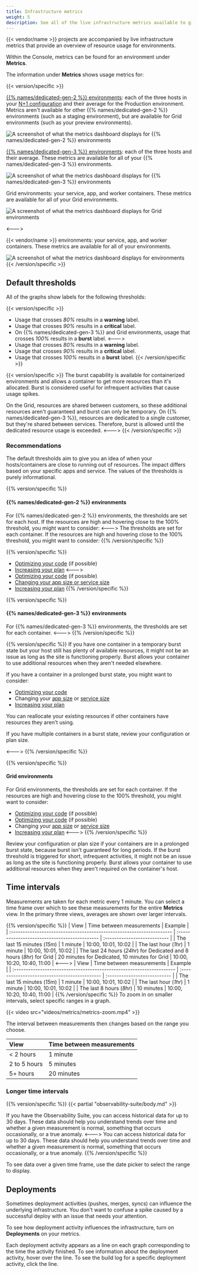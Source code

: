 ```yaml
---
title: Infrastructure metrics
weight: 5
description: See all of the live infrastructure metrics available to give you an overview of resource usage.
---
```


{{< vendor/name >}} projects are accompanied by live infrastructure metrics that provide an overview of resource usage for environments.

Within the Console, metrics can be found for an environment under **Metrics**.

The information under **Metrics** shows usage metrics for:

{{< version/specific >}}
<!-- Platform.sh, version 1 -->
[{{% names/dedicated-gen-2 %}} environments](../../dedicated-gen-2/overview/_index.md):
each of the three hosts in your [N+1 configuration](../../dedicated-gen-2/architecture/_index.md)
and their average for the Production environment.
Metrics aren't available for other {{% names/dedicated-gen-2 %}} environments (such as a staging environment),
but are available for Grid environments (such as your preview environments).

![A screenshot of what the metrics dashboard displays for {{% names/dedicated-gen-2 %}} environments](/images/metrics/all-dedicated.png "0.45")

[{{% names/dedicated-gen-3 %}} environments](../../dedicated-gen-3/_index.md): each of the three hosts and their average.
These metrics are available for all of your {{% names/dedicated-gen-3 %}} environments.

![A screenshot of what the metrics dashboard displays for {{% names/dedicated-gen-3 %}} environments](/images/metrics/all-dedicated-gen3.png "0.45")

Grid environments: your service, app, and worker containers.
These metrics are available for all of your Grid environments.

![A screenshot of what the metrics dashboard displays for Grid environments](/images/metrics/all-grid.png "0.45")

<--->
<!-- Version 2 -->
{{< vendor/name >}} environments: your service, app, and worker containers.
These metrics are available for all of your environments.

![A screenshot of what the metrics dashboard displays for environments](/images/metrics/all-grid.png "0.45")
{{< /version/specific >}}

## Default thresholds

All of the graphs show labels for the following thresholds:

{{< version/specific >}}
- Usage that crosses _80%_ results in a **warning** label.
- Usage that crosses _90%_ results in a **critical** label.
- On {{% names/dedicated-gen-3 %}} and Grid environments, usage that crosses _100%_ results in a **burst** label.
<--->
- Usage that crosses _80%_ results in a **warning** label.
- Usage that crosses _90%_ results in a **critical** label.
- Usage that crosses _100%_ results in a **burst** label.
{{< /version/specific >}}

{{< version/specific >}}
  The burst capability is available for containerized environments
  and allows a container to get more resources than it's allocated.
  Burst is considered useful for infrequent activities that cause usage spikes.

  On the Grid, resources are shared between customers,
  so these additional resources aren't guaranteed and burst can only be temporary.
  On {{% names/dedicated-gen-3 %}}, resources are dedicated to a single customer,
  but they're shared between services.
  Therefore, burst is allowed until the dedicated resource usage is exceeded.
<--->
{{< /version/specific >}}
### Recommendations

The default thresholds aim to give you an idea of when your hosts/containers are close to running out of resources.
The impact differs based on your specific apps and service.
The values of the thresholds is purely informational.

{{% version/specific %}}
#### {{% names/dedicated-gen-2 %}} environments

For {{% names/dedicated-gen-2 %}} environments, the thresholds are set for each host.
If the resources are high and hovering close to the 100% threshold,
you might want to consider:
<--->
The thresholds are set for each container. If the resources are high and hovering
close to the 100% threshold, you might want to consider:
{{% /version/specific %}}

{{% version/specific %}}
* [Optimizing your code](../integrate-observability/_index.md) (if possible)
* [Increasing your plan](../../administration/pricing/_index.md)
<--->
* [Optimizing your code](../application-metrics/_index.md) (if possible)
* [Changing your app size or service size](/manage-resources.html)
* [Increasing your plan](../../administration/pricing/_index.md)
{{% /version/specific %}}

{{% version/specific %}}
#### {{% names/dedicated-gen-3 %}} environments

For {{% names/dedicated-gen-3 %}} environments, the thresholds are set for each container.
<--->
{{% /version/specific %}}

{{% version/specific %}}
If you have one container in a temporary burst state but your host still has plenty of available resources,
it might not be an issue as long as the site is functioning properly.
Burst allows your container to use additional resources when they aren't needed elsewhere.

If you have a container in a prolonged burst state, you might want to consider:

* [Optimizing your code](../integrate-observability/_index.md)
* Changing your [app size](../../create-apps/app-reference.md#sizes)
  or [service size](../../add-services/_index.md#size)
* [Increasing your plan](../../administration/pricing/_index.md)

You can reallocate your existing resources if other containers have resources they aren't using.

If you have multiple containers in a burst state, review your configuration or plan size.

<--->
{{% /version/specific %}}

{{% version/specific %}}
#### Grid environments
  
For Grid environments, the thresholds are set for each container.
If the resources are high and hovering close to the 100% threshold,
you might want to consider:

* [Optimizing your code](../integrate-observability/_index.md) (if possible)
* [Optimizing your code](../application-metrics/_index.md) (if possible)
* Changing your [app size](../../create-apps/app-reference.md#sizes)
  or [service size](../../add-services/_index.md#size)
* [Increasing your plan](../../administration/pricing/_index.md)
<--->
{{% /version/specific %}}

Review your configuration or plan size if your containers are in a prolonged burst
state, because burst isn't guaranteed for long periods.
If the burst threshold is triggered for short, infrequent activities,
it might not be an issue as long as the site is functioning properly.
Burst allows your container to use additional resources when they aren't required on the container's host.

## Time intervals

Measurements are taken for each metric every 1 minute.
You can select a time frame over which to see these measurements for the entire **Metrics** view.
In the primary three views, averages are shown over larger intervals.

{{% version/specific %}}
| View                                                                  | Time between measurements                     | Example                      |
| :-------------------------------------------------------------------- | :-------------------------------------------- | :--------------------------- |
| The last 15 minutes (*15m*)                                           | 1 minute                                      | 10:00, 10:01, 10:02          |
| The last hour (*1hr*)                                                 | 1 minute                                      | 10:00, 10:01, 10:02          |
| The last 24 hours (*24hr*) for Dedicated and 8 hours (*8hr*) for Grid | 20 minutes for Dedicated, 10 minutes for Grid | 10:00, 10:20, 10:40, 11:00   |
<--->
| View                                                                  | Time between measurements                     | Example                      |
| :-------------------------------------------------------------------- | :-------------------------------------------- | :--------------------------- |
| The last 15 minutes (*15m*)                                           | 1 minute                                      | 10:00, 10:01, 10:02          |
| The last hour (*1hr*)                                                 | 1 minute                                      | 10:00, 10:01, 10:02          |
| The last 8 hours (*8hr*)                                              | 10 minutes                                    | 10:00, 10:20, 10:40, 11:00   |
{{% /version/specific %}}
To zoom in on smaller intervals, select specific ranges in a graph.

{{< video src="videos/metrics/metrics-zoom.mp4" >}}

The interval between measurements then changes based on the range you choose.

| View         | Time between measurements |
| :----------- | :------------------------ |
| < 2 hours    | 1 minute                  |
| 2 to 5 hours | 5 minutes                 |
| 5+ hours     | 20 minutes                |

### Longer time intervals

{{% version/specific %}}
{{< partial "observability-suite/body.md" >}}

If you have the Observability Suite, you can access historical data for up to 30 days.
These data should help you understand trends over time
and whether a given measurement is normal, something that occurs occasionally, or a true anomaly.
<--->
You can access historical data for up to 30 days. These data should help you
understand trends over time and whether a given measurement is normal, something
that occurs occasionally, or a true anomaly.
{{% /version/specific %}}

To see data over a given time frame, use the date picker to select the range to display.

## Deployments

Sometimes deployment activities (pushes, merges, syncs) can influence the underlying infrastructure.
You don't want to confuse a spike caused by a successful deploy with an issue that needs your attention.

To see how deployment activity influences the infrastructure, turn on **Deployments** on your metrics.

Each deployment activity appears as a line on each graph corresponding to the time the activity finished.
To see information about the deployment activity, hover over the line.
To see the build log for a specific deployment activity, click the line.
